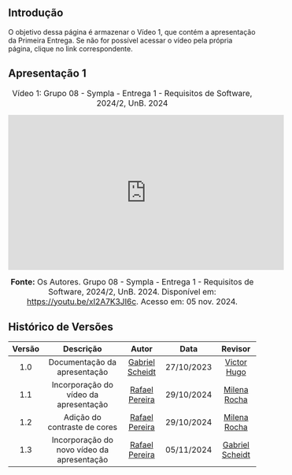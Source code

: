 ## Introdução

O objetivo dessa página é armazenar o Vídeo 1, que contém a apresentação da Primeira Entrega. Se não for possível acessar o vídeo pela própria página, clique no link correspondente.

## Apresentação 1
<div style="text-align: center">

<font size="3"><p style="text-align: center">Vídeo 1: Grupo 08 - Sympla - Entrega 1 - Requisitos de Software, 2024/2, UnB. 2024</p></font>


<iframe width="560" height="315" src="https://www.youtube.com/embed/xI2A7K3JI6c?si=LRzlsNRAumMp9l44" title="YouTube video player" frameborder="0" allow="accelerometer; autoplay; clipboard-write; encrypted-media; gyroscope; picture-in-picture; web-share" referrerpolicy="strict-origin-when-cross-origin" allowfullscreen></iframe>

<font size="3"><p style="text-align: center"><b>Fonte:</b> Os Autores. Grupo 08 - Sympla - Entrega 1 - Requisitos de Software, 2024/2, UnB. 2024. Disponível em: <a href="https://youtu.be/xI2A7K3JI6c">https://youtu.be/xI2A7K3JI6c</a>. Acesso em: 05 nov. 2024.</p></font>
</div>

## Histórico de Versões

| Versão |          Descrição              |     Autor      |      Data      |   Revisor     | 
|:------:|:-------------------------------:|:--------------:|:--------------:|:-------------:|
1.0 |  Documentação da apresentação | [Gabriel Scheidt](https://github.com/Gxaite)| 27/10/2023 | [Victor Hugo](https://github.com/VHbernardes)
1.1 | Incorporação do vídeo da apresentação | [Rafael Pereira](https://github.com/rafgpereira) | 29/10/2024 | [Milena Rocha](https://github.com/MilenaFRocha)
1.2 | Adição do contraste de cores | [Rafael Pereira](https://github.com/rafgpereira) | 29/10/2024 | [Milena Rocha](https://github.com/MilenaFRocha)
1.3 | Incorporação do novo vídeo da apresentação | [Rafael Pereira](https://github.com/rafgpereira) | 05/11/2024 | [Gabriel Scheidt](https://github.com/Gxaite)
